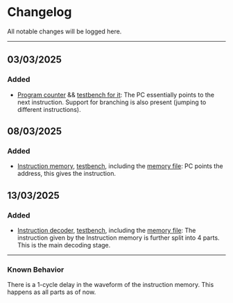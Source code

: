 # Changelog
All notable changes will be logged here.

---

## 03/03/2025
### Added
- [Program counter](/design%20sources/program_counter.v) && [testbench for it](/testbenches/tb_pc.v): The PC essentially points to the next instruction. Support for branching is also present (jumping to different instructions).

## 08/03/2025
### Added
- [Instruction memory](/design%20sources/instruction_memory.v), [testbench](/testbenches/tb_imem.v), including the [memory file](/memory%20files/imem.mem): PC points the address, this gives the instruction.

## 13/03/2025
### Added
- [Instruction decoder](/design%20sources/instruction_decoder.v), [testbench](/testbenches/tb_id.v), including the [memory file](/memory%20files/imem_two.mem): The instruction given by the Instruction memory is further split into 4 parts. This is the main decoding stage.

---

### Known Behavior
There is a 1-cycle delay in the waveform of the instruction memory. This happens as all parts as of now.